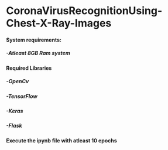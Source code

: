 # CoronaVirusRecognitionUsing-Chest-X-Ray-Images
#### System requirements:
##### -Atleast 8GB Ram system
#### Required Libraries
##### -OpenCv
##### -TensorFlow
##### -Keras
##### -Flask
#### Execute the ipynb file with atleast 10 epochs
